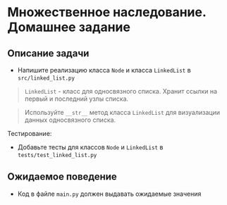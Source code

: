 # Множественное наследование. Домашнее задание

## Описание задачи

- Напишите реализацию класса `Node` и класса `LinkedList` в `src/linked_list.py`
> `LinkedList` - класс для односвязного списка. Хранит ссылки на первый и последний узлы списка.

> Используйте `__str__` метод класса `LinkedList` для визуализации данных односвязного списка.

Тестирование:
- Добавьте тесты для классов `Node` и `LinkedList` в `tests/test_linked_list.py`

## Ожидаемое поведение
- Код в файле `main.py` должен выдавать ожидаемые значения
